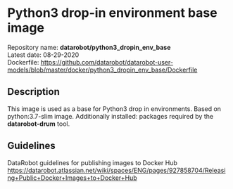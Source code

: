 # Python3 drop-in environment base image
Repository name: **datarobot/python3_dropin_env_base**  
Latest date: 08-29-2020  
Dockerfile: https://github.com/datarobot/datarobot-user-models/blob/master/docker/python3_dropin_env_base/Dockerfile

## Description
This image is used as a base for Python3 drop in environments. 
Based on python:3.7-slim image. Additionally installed: packages required by the **datarobot-drum** tool.

## Guidelines
DataRobot guidelines for publishing images to Docker Hub
https://datarobot.atlassian.net/wiki/spaces/ENG/pages/927858704/Releasing+Public+Docker+Images+to+Docker+Hub
